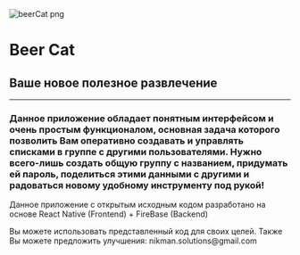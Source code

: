 <img src="https://i.ebayimg.com/images/g/p7sAAOSwTRRkutdX/s-l1600.png](https://neural.love/cdn/ai-photostock/1ee3eb8c-be36-66da-ae5e-71f53a64e692/3.jpg?Expires=1709251199&Signature=456J3Pniopo9B-HwyF3~6~PaYZ0O30yo25oFwcZcnAo6oBZ~uVkaDHRAu74WCuXUvSd5Nw4jlWvJqg~Db74pRm0sZgVL~Tme58uIj7Gb931Z2EGtss32xn0q6xDa85fOEPOvaeUzAMzzKkZrGfG6GvGYu2rAFnQW0MEuatu-wleg0CGMwUtt544lLYWwast-x0gvZMeVHuXZsMBbu9~eXoiqE~FA3SctZHCUIAr8UmUR4armNoqlDYP8y5r5UsNg0PWctuk-PuwytDGFYnjbkPn1MVLlAGziD9zFBBV0FzXLRCBp~tfv2v6niuermZF6L3flJgOQxnrsJWHD3m8Hcw__&Key-Pair-Id=K2RFTOXRBNSROX)" alt="beerCat png"/>
<h1>Beer Cat </h1>
<h2>Ваше новое полезное развлечение</h2>
<hr />
<h3>Данное приложение обладает понятным интерфейсом и очень простым функционалом, основная задача которого позволить Вам оперативно создавать и управлять списками в группе с другими пользователями. Нужно всего-лишь создать общую группу с названием, придумать ей пароль, поделиться этими данными с другими и радоваться новому удобному инструменту под рукой!</h3>

<p>Данное приложение с открытым исходным кодом разработано на основе React Native (Frontend) + FireBase (Backend)</p>
<p>Вы можете использовать представленный код для своих целей. Также Вы можете предложить улучшения: nikman.solutions@gmail.com</p>
